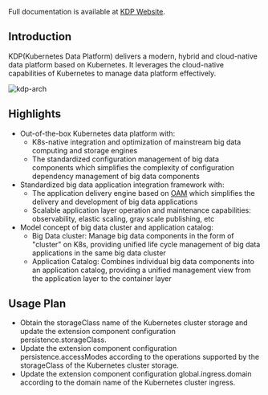 
 Full documentation is available at [KDP Website](https://linktimecloud.github.io/kubernetes-data-platform/).

## Introduction
KDP(Kubernetes Data Platform) delivers a modern, hybrid and cloud-native data platform based on Kubernetes. It leverages the cloud-native capabilities of Kubernetes to manage data platform effectively.

![kdp-arch](https://linktime-public.oss-cn-qingdao.aliyuncs.com/linktime-homepage/kdp/kdp-archi-en.png)

## Highlights
* Out-of-the-box Kubernetes data platform with:
    * K8s-native integration and optimization of mainstream big data computing and storage engines
    * The standardized configuration management of big data components which simplifies the complexity of configuration dependency management of big data components
* Standardized big data application integration framework with:
    * The application delivery engine based on [OAM](https://oam.dev/) which simplifies the delivery and development of big data applications
    * Scalable application layer operation and maintenance capabilities: observability, elastic scaling, gray scale publishing, etc
* Model concept of big data cluster and application catalog:
    * Big Data cluster: Manage big data components in the form of "cluster" on K8s, providing unified life cycle management of big data applications in the same big data cluster
    * Application Catalog: Combines individual big data components into an application catalog, providing a unified management view from the application layer to the container layer


## Usage Plan
* Obtain the storageClass name of the Kubernetes cluster storage and update the extension component configuration persistence.storageClass.
* Update the extension component configuration persistence.accessModes according to the operations supported by the storageClass of the Kubernetes cluster storage.
* Update the extension component configuration global.ingress.domain according to the domain name of the Kubernetes cluster ingress.

